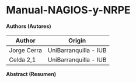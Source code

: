 # Manual-NAGIOS-y-NRPE
**Authors (Autores)**

| Author       |    Origin   | 
|--------------|--------------|
| Jorge Cerra  | UniBarranquilla - IUB    | 
| Celda 2,1    | UniBarranquilla - IUB    | 

**Abstract (Resumen)**


